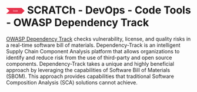 # <img src="../../images/code.png" alt ='code'  width="10%" > SCRATCh - DevOps - Code Tools - OWASP Dependency Track

[OWASP Dependency Track] checks vulnerability, license, and quality risks in a real-time software bill of materials. Dependency-Track is an intelligent Supply Chain Component Analysis platform that allows organizations to identify and reduce risk from the use of third-party and open source components. Dependency-Track takes a unique and highly beneficial approach by leveraging the capabilities of Software Bill of Materials (SBOM). This approach provides capabilities that traditional Software Composition Analysis (SCA) solutions cannot achieve.




[OWASP Dependency Track]: https://github.com/Quobis/action-owasp-dependecy-track-check

